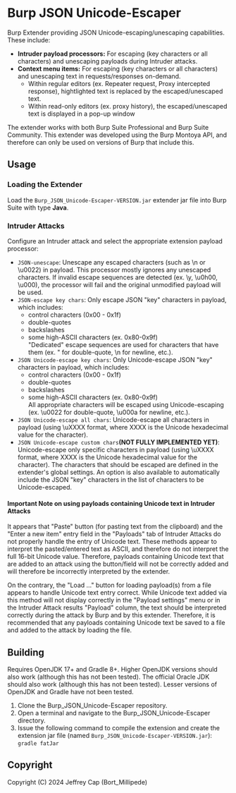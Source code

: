 # Burp JSON Unicode-Escaper

Burp Extender providing JSON Unicode-escaping/unescaping capabilities. These include:
* **Intruder payload processors:** For escaping (key characters or all characters) and unescaping payloads during Intruder attacks.
* **Context menu items:** For escaping (key characters or all characters) and unescaping text in requests/responses on-demand.
  * Within regular editors (ex. Repeater request, Proxy intercepted response), hightlighted text is replaced by the escaped/unescaped text.
  * Within read-only editors (ex. proxy history), the escaped/unescaped text is displayed in a pop-up window

The extender works with both Burp Suite Professional and Burp Suite Community. This extender was developed using the Burp Montoya API, and therefore can only be used on versions of Burp that include this.

## Usage

### Loading the Extender

Load the ```Burp_JSON_Unicode-Escaper-VERSION.jar``` extender jar file into Burp Suite with type **Java**.

### Intruder Attacks

Configure an Intruder attack and select the appropriate extension payload processor:

* ```JSON-unescape```: Unescape any escaped characters (such as \n or \u0022) in payload. This processor mostly ignores any unescaped characters. If invalid escape sequences are detected (ex. \y, \u0h00, \u000), the processor will fail and the original unmodified payload will be used.
* ```JSON-escape key chars```: Only escape JSON "key" characters in payload, which includes:
  * control characters (0x00 - 0x1f)
  * double-quotes
  * backslashes
  * some high-ASCII characters (ex. 0x80-0x9f)  
  "Dedicated" escape sequences are used for characters that have them (ex. \" for double-quote, \n for newline, etc.).
* ```JSON Unicode-escape key chars```: Only Unicode-escape JSON "key" characters in payload, which includes:
  * control characters (0x00 - 0x1f)
  * double-quotes
  * backslashes
  * some high-ASCII characters (ex. 0x80-0x9f)  
  All appropriate characters will be escaped using Unicode-escaping (ex. \u0022 for double-quote, \u000a for newline, etc.).
* ```JSON Unicode-escape all chars```: Unicode-escape all characters in payload (using \uXXXX format, where XXXX is the Unicode hexadecimal value for the character).
* ```JSON Unicode-escape custom chars```**(NOT FULLY IMPLEMENTED YET)**:  Unicode-escape only specific characters in payload (using \uXXXX format, where XXXX is the Unicode hexadecimal value for the character). The characters that should be escaped are defined in the extender's global settings. An option is also available to automatically include the JSON "key" characters in the list of characters to be Unicode-escaped.

#### Important Note on using payloads containing Unicode text in Intruder Attacks

It appears that "Paste" button (for pasting text from the clipboard) and the "Enter a new item" entry field in the "Payloads" tab of Intruder Attacks do not properly handle the entry of Unicode text. These methods appear to interpret the pasted/entered text as ASCII, and therefore do not interpret the full 16-bit Unicode value. Therefore, payloads containing Unicode text that are added to an attack using the button/field will not be correctly added and will therefore be incorrectly interpreted by the extender. 

On the contrary, the "Load ..." button for loading payload(s) from a file appears to handle Unicode text entry correct. While Unicode text added via this method will not display correctly in the "Payload settings" menu or in the Intruder Attack results "Payload" column, the text should be interpreted correctly during the attack by Burp and by this extender. Therefore, it is recommended that any payloads containing Unicode text be saved to a file and added to the attack by loading the file.

## Building

Requires OpenJDK 17+ and Gradle 8+. Higher OpenJDK versions should also work (although this has not been tested). The official Oracle JDK should also work (although this has not been tested). Lesser versions of OpenJDK and Gradle have not been tested.

1. Clone the Burp_JSON_Unicode-Escaper repository.
2. Open a terminal and navigate to the Burp_JSON_Unicode-Escaper directory.
3. Issue the following command to compile the extension and create the extension jar file (named ```Burp_JSON_Unicode-Escaper-VERSION.jar```): ```gradle fatJar```

## Copyright

Copyright (C) 2024 Jeffrey Cap (Bort_Millipede)


